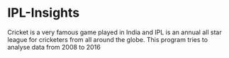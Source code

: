# IPL-Insights
Cricket is a very famous game played in India and IPL is an annual all star league for cricketers from all around the globe. This program tries to analyse data from 2008 to 2016
